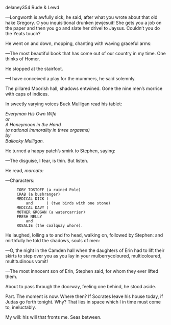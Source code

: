 delaney354 Rude & Lewd

—Longworth is awfully sick, he said, after what you wrote about that old
hake Gregory. O you inquisitional drunken jewjesuit! She gets you a job
on the paper and then you go and slate her drivel to Jaysus. Couldn’t
you do the Yeats touch?

He went on and down, mopping, chanting with waving graceful arms:

—The most beautiful book that has come out of our country in my time.
One thinks of Homer.

He stopped at the stairfoot.

—I have conceived a play for the mummers, he said solemnly.

The pillared Moorish hall, shadows entwined. Gone the nine men’s morrice
with caps of indices.

In sweetly varying voices Buck Mulligan read his tablet:

*Everyman His Own Wife\
 or\
 A Honeymoon in the Hand\
 (a national immorality in three orgasms)\
 by\
 Ballocky Mulligan.*

He turned a happy patch’s smirk to Stephen, saying:

—The disguise, I fear, is thin. But listen.

He read, *marcato:*

—Characters:

``` {xml:space="preserve"}
     TOBY TOSTOFF (a ruined Pole)
     CRAB (a bushranger)
     MEDICAL DICK )
         and      ) (two birds with one stone)
     MEDICAL DAVY )
     MOTHER GROGAN (a watercarrier)
     FRESH NELLY
         and
     ROSALIE (the coalquay whore).
```

He laughed, lolling a to and fro head, walking on, followed by Stephen:
and mirthfully he told the shadows, souls of men:

—O, the night in the Camden hall when the daughters of Erin had to lift
their skirts to step over you as you lay in your mulberrycoloured,
multicoloured, multitudinous vomit!

—The most innocent son of Erin, Stephen said, for whom they ever lifted
them.

About to pass through the doorway, feeling one behind, he stood aside.

Part. The moment is now. Where then? If Socrates leave his house today,
if Judas go forth tonight. Why? That lies in space which I in time must
come to, ineluctably.

My will: his will that fronts me. Seas between.

